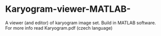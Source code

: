 # Karyogram-viewer-MATLAB-
A viewer (and editor) of karyogram image set. Build in MATLAB software. 
For more info read Karyogram.pdf (czech language)
